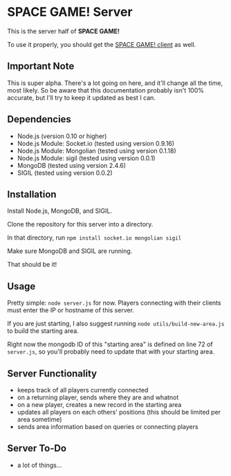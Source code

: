 # SPACE GAME! Server

This is the server half of **SPACE GAME!**

To use it properly, you should get the [SPACE GAME! client](https://github.com/cyle/spacegame-client) as well.

## Important Note

This is super alpha. There's a lot going on here, and it'll change all the time, most likely. So be aware that this documentation probably isn't 100% accurate, but I'll try to keep it updated as best I can.

## Dependencies

- Node.js (version 0.10 or higher)
- Node.js Module: Socket.io (tested using version 0.9.16)
- Node.js Module: Mongolian (tested using version 0.1.18)
- Node.js Module: sigil (tested using version 0.0.1)
- MongoDB (tested using version 2.4.6)
- SIGIL (tested using version 0.0.2)

## Installation

Install Node.js, MongoDB, and SIGIL.

Clone the repository for this server into a directory.

In that directory, run `npm install socket.io mongolian sigil`

Make sure MongoDB and SIGIL are running.

That should be it!

## Usage

Pretty simple: `node server.js` for now. Players connecting with their clients must enter the IP or hostname of this server.

If you are just starting, I also suggest running `node utils/build-new-area.js` to build the starting area.

Right now the mongodb ID of this "starting area" is defined on line 72 of `server.js`, so you'll probably need to update that with your starting area.

## Server Functionality

- keeps track of all players currently connected
- on a returning player, sends where they are and whatnot
- on a new player, creates a new record in the starting area
- updates all players on each others' positions (this should be limited per area sometime)
- sends area information based on queries or connecting players

## Server To-Do

- a lot of things...